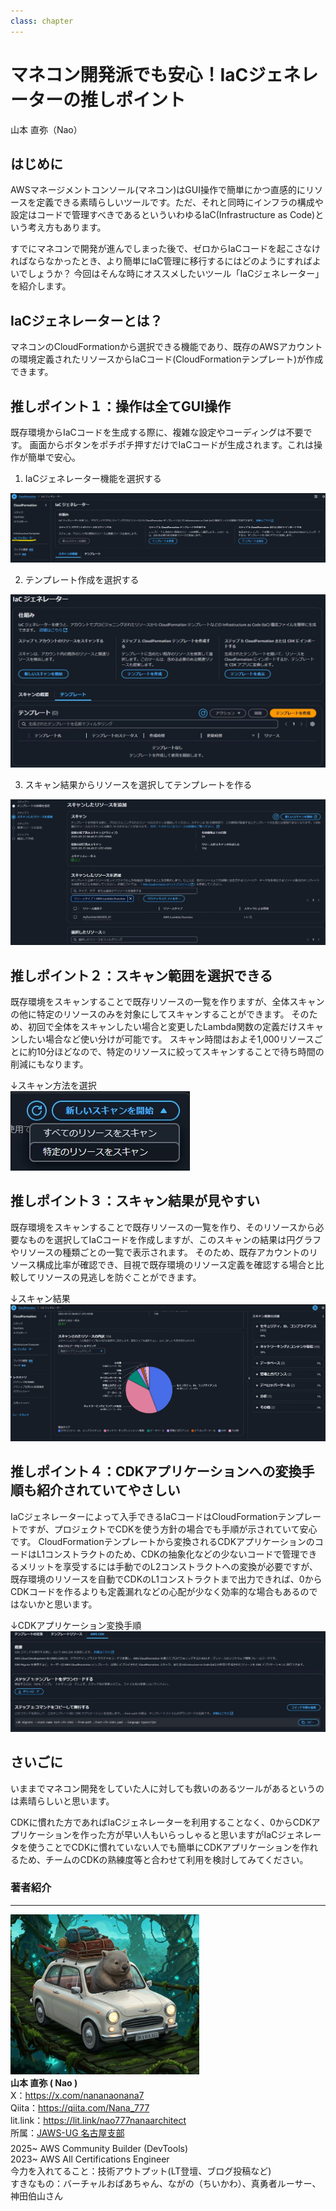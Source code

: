 ```yaml
---
class: chapter
---
```


# マネコン開発派でも安心！IaCジェネレーターの推しポイント

<div class="flush-right">
山本 直弥（Nao）
</div>

## はじめに
AWSマネージメントコンソール(マネコン)はGUI操作で簡単にかつ直感的にリソースを定義できる素晴らしいツールです。ただ、それと同時にインフラの構成や設定はコードで管理すべきであるといういわゆるIaC(Infrastructure as Code)という考え方もあります。

すでにマネコンで開発が進んでしまった後で、ゼロからIaCコードを起こさなければならなかったとき、より簡単にIaC管理に移行するにはどのようにすればよいでしょうか？
今回はそんな時にオススメしたいツール「IaCジェネレーター」を紹介します。


## IaCジェネレーターとは？
マネコンのCloudFormationから選択できる機能であり、既存のAWSアカウントの環境定義されたリソースからIaCコード(CloudFormationテンプレート)が作成できます。


## 推しポイント１：操作は全てGUI操作
既存環境からIaCコードを生成する際に、複雑な設定やコーディングは不要です。
画面からボタンをポチポチ押すだけでIaCコードが生成されます。これは操作が簡単で安心。


1. IaCジェネレーター機能を選択する</br>
<img src="images/chap-naosan-devtools/iac_01_cfnmenu.png">

2. テンプレート作成を選択する</br>
<img src="images/chap-naosan-devtools/iac_04_CreateTemplate.png">

3. スキャン結果からリソースを選択してテンプレートを作る</br>
<img src="images/chap-naosan-devtools/iac_06_CreateTemplate3.png">



## 推しポイント２：スキャン範囲を選択できる
既存環境をスキャンすることで既存リソースの一覧を作りますが、全体スキャンの他に特定のリソースのみを対象にしてスキャンすることができます。
そのため、初回で全体をスキャンしたい場合と変更したLambda関数の定義だけスキャンしたい場合など使い分けが可能です。
スキャン時間はおよそ1,000リソースごとに約10分ほどなので、特定のリソースに絞ってスキャンすることで待ち時間の削減にもなります。

↓スキャン方法を選択</br>
<img src="images/chap-naosan-devtools/iac_02_CfnScanMenu.png">


## 推しポイント３：スキャン結果が見やすい
既存環境をスキャンすることで既存リソースの一覧を作り、そのリソースから必要なものを選択してIaCコードを作成しますが、このスキャンの結果は円グラフやリソースの種類ごとの一覧で表示されます。
そのため、既存アカウントのリソース構成比率が確認でき、目視で既存環境のリソース定義を確認する場合と比較してリソースの見逃しを防ぐことができます。

↓スキャン結果
<img src="images/chap-naosan-devtools/iac_03_ScanResult.png">

## 推しポイント４：CDKアプリケーションへの変換手順も紹介されていてやさしい
IaCジェネレーターによって入手できるIaCコードはCloudFormationテンプレートですが、プロジェクトでCDKを使う方針の場合でも手順が示されていて安心です。
CloudFormationテンプレートから変換されるCDKアプリケーションのコードはL1コンストラクトのため、CDKの抽象化などの少ないコードで管理できるメリットを享受するには手動でのL2コンストラクトへの変換が必要ですが、既存環境のリソースを自動でCDKのL1コンストラクトまで出力できれば、0からCDKコードを作るよりも定義漏れなどの心配が少なく効率的な場合もあるのではないかと思います。

↓CDKアプリケーション変換手順</br>
<img src="images/chap-naosan-devtools/iac_09_download02.png">

## さいごに
いままでマネコン開発をしていた人に対しても救いのあるツールがあるというのは素晴らしいと思います。

CDKに慣れた方であればIaCジェネレーターを利用することなく、0からCDKアプリケーションを作った方が早い人もいらっしゃると思いますがIaCジェネレータを使うことでCDKに慣れていない人でも簡単にCDKアプリケーションを作れるため、チームのCDKの熟練度等と合わせて利用を検討してみてください。</br>

### 著者紹介

---

<div class="author-profile">
    <img src="images/naosan.jpg" width="60%">
    <div>
        <div>
            <b>山本 直弥 ( Nao )</b></br> 
            X：<a href="https://x.com/nananaonana7">https://x.com/nananaonana7</a></br> 
            Qiita：<a href="https://qiita.com/Nana_777">https://qiita.com/Nana_777</a></br> 
            lit.link：<a href="https://qiita.com/Nana_777">https://lit.link/nao777nanaarchitect</a></br> 
            所属：<a href="https://jawsug-nagoya.connpass.com/">JAWS-UG 名古屋支部</a>
        </div>
    </div>
</div>
<p style="margin-top: 0.5em; margin-bottom: 2em;">
2025~ AWS Community Builder (DevTools) </br> 
2023~ AWS All Certifications Engineer </br> 
今力を入れてること：技術アウトプット(LT登壇、ブログ投稿など) </br> 
すきなもの：バーチャルおばあちゃん、ながの（ちいかわ）、真勇者ルーサー、神田伯山さん </br> 
</p>